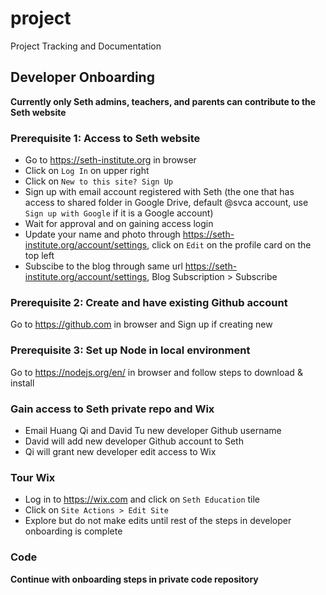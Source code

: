 # project
Project Tracking and Documentation

## Developer Onboarding
**Currently only Seth admins, teachers, and parents can contribute to the Seth website**

### Prerequisite 1: Access to Seth website
- Go to https://seth-institute.org in browser
- Click on `Log In` on upper right
- Click on `New to this site? Sign Up`
- Sign up with email account registered with Seth (the one that has access to shared folder in Google Drive, default @svca account, use `Sign up with Google` if it is a Google account)
- Wait for approval and on gaining access login
- Update your name and photo through https://seth-institute.org/account/settings, click on `Edit` on the profile card on the top left
- Subscibe to the blog through same url https://seth-institute.org/account/settings, Blog Subscription > Subscribe

### Prerequisite 2: Create and have existing Github account
Go to https://github.com in browser and Sign up if creating new

### Prerequisite 3: Set up Node in local environment
Go to https://nodejs.org/en/ in browser and follow steps to download & install

### Gain access to Seth private repo and Wix
- Email Huang Qi and David Tu new developer Github username
- David will add new developer Github account to Seth
- Qi will grant new developer edit access to Wix

### Tour Wix
- Log in to https://wix.com and click on `Seth Education` tile
- Click on `Site Actions > Edit Site`
- Explore but do not make edits until rest of the steps in developer onboarding is complete

### Code
**Continue with onboarding steps in private code repository**
